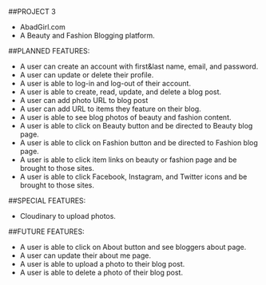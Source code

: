 ##PROJECT 3
* AbadGirl.com
* A Beauty and Fashion Blogging platform.

##PLANNED FEATURES:
* A user can create an account with first&last name, email, and password.
* A user can update or delete their profile.
* A user is able to log-in and log-out of their account.
* A user is able to create, read, update, and delete a blog post.
* A user can add photo URL to blog post
* A user can add URL to items they feature on their blog.
* A user is able to see blog photos of beauty and fashion content.
* A user is able to click on Beauty button and be directed to Beauty blog page.
* A user is able to click on Fashion button and be directed to Fashion blog page.
* A user is able to click item links on beauty or fashion page and be brought to those sites.
* A user is able to click Facebook, Instagram, and Twitter icons and be brought to those sites.

##SPECIAL FEATURES:
* Cloudinary to upload photos.

##FUTURE FEATURES:
* A user is able to click on About button and see bloggers about page.
* A user can update their about me page.
* A user is able to upload a photo to their blog post.
* A user is able to delete a photo of their blog post.
